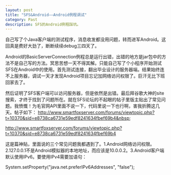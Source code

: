 ```yaml
---
layout: post
title: "SFS&Android——Android例程调试"
category: Past
description: SFS的Android例程踩坑。
---
```

自己写了个Java客户端的测试程序，消息收发都没用问题，转而进军Android。这回真是费好大劲了，断断续续debug三四天了。

Android的BasicServerConnection例程总是运行出错，出错的地方是jar包中的方法不是自己写的方法。冥思苦想一天不得其解。只能自己写了个小程序开始测试SFS在Android中的使用。首先测试连接，翻出毕业设计的服务器端。结果始终连不上服务器，调试一天才发现Android项目忘记加网络访问权限了。巨汗无比下班回家去了。

然后证明了SFS客户端可以访问服务器，但是依然是出错。最后拜谷歌大神的site搜索，才终于找到了问题所在。就在SFS论坛的不起眼的帖子里版主贴出了常见问题。我愤慨！为毛官网API里面不说一下，代码里说一下也行啊，害我折腾这几天。帖子如下：&nbsp;http://www.smartfoxserver.com/forums/viewtopic.php?t=10370&sid=e8738ca6731e59edf8241634fbef69b4&nbsp;&nbsp;

http://www.smartfoxserver.com/forums/viewtopic.php?t=10370&sid=e8738ca6731e59edf8241634fbef69b4

这是篇神贴，里面说的三个常见问题我都遇到了。1.Android网络访问权限。2.127.0.0.1不是Android模拟器的本地地址，而应该是10.0.0.2。3.Android客户端默认使用IPv6。要使用IPv4需要加语句：

System.setProperty("java.net.preferIPv6Addresses", "false");

